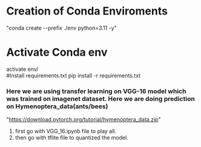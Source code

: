 # Creation of Conda Enviroments
"conda create --prefix ./env python=3.11 -y"
<br>
# Activate Conda env
activate env/
<br>
#Install requirements.txt
pip install -r requirements.txt
<br>
###  Here we are using transfer learning on VGG-16 model which was trained on  imagenet dataset. Here we are doing prediction on Hymenoptera_data(ants/bees)
"https://download.pytorch.org/tutorial/hymenoptera_data.zip"

1. first go with VGG_16.ipynb file to play all.
2. then go with tflite file to quantized the model.
